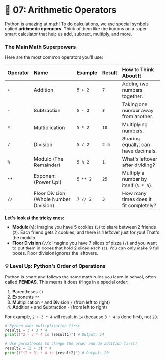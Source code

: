 # 🧮 07: Arithmetic Operators

Python is amazing at math! To do calculations, we use special symbols called **arithmetic operators**. Think of them like the buttons on a super-smart calculator that help us add, subtract, multiply, and more.

### The Main Math Superpowers

Here are the most common operators you'll use:

| Operator | Name                                   | Example  | Result | How to Think About It                  |
| :------- | :------------------------------------- | :------- | :----- | :------------------------------------- |
| `+`      | Addition                               | `5 + 2`  | `7`    | Adding two numbers together.           |
| `-`      | Subtraction                            | `5 - 2`  | `3`    | Taking one number away from another.   |
| `*`      | Multiplication                         | `5 * 2`  | `10`   | Multiplying numbers.                   |
| `/`      | Division                               | `5 / 2`  | `2.5`  | Sharing equally, can have decimals.    |
| `%`      | Modulo (The Remainder)                 | `5 % 2`  | `1`    | What's leftover after dividing?        |
| `**`     | Exponent (Power Up!)                   | `5 ** 2` | `25`   | Multiply a number by itself (`5 * 5`). |
| `//`     | Floor Division (Whole Number Division) | `7 // 2` | `3`    | How many times does it fit completely? |

**Let's look at the tricky ones:**

- **Modulo (`%`)**: Imagine you have 5 cookies (`5`) to share between 2 friends (`2`). Each friend gets 2 cookies, and there is **1** leftover just for you! That's the modulo.
- **Floor Division (`//`)**: Imagine you have 7 slices of pizza (`7`) and you want to put them in boxes that hold 2 slices each (`2`). You can only make **3** full boxes. Floor division ignores the leftovers.

### 💡 Level Up: Python's Order of Operations

Python is smart and follows the same math rules you learn in school, often called **PEMDAS**. This means it does things in a special order:

1.  **P**arentheses `()`
2.  **E**xponents `**`
3.  **M**ultiplication `*` and **D**ivision `/` (from left to right)
4.  **A**ddition `+` and **S**ubtraction `-` (from left to right)

For example, `2 + 3 * 4` will result in `14` (because `3 * 4` is done first), not `20`.

```python
# Python does multiplication first
result1 = 2 + 3 * 4
print(f"2 + 3 * 4 is {result1}") # Output: 14

# Use parentheses to change the order and do addition first!
result2 = (2 + 3) * 4
print(f"(2 + 3) * 4 is {result2}") # Output: 20
```
